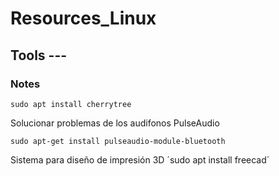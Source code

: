 # Resources_Linux

## Tools ---

### Notes

`sudo apt install cherrytree`


Solucionar problemas de los audifonos PulseAudio

`sudo apt-get install pulseaudio-module-bluetooth`

Sistema para diseño de impresión 3D
´sudo apt install freecad´

